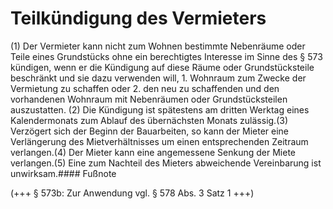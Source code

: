 # Teilkündigung des Vermieters

(1) Der Vermieter kann nicht zum Wohnen bestimmte Nebenräume oder Teile eines Grundstücks ohne ein berechtigtes Interesse im Sinne des § 573 kündigen, wenn er die Kündigung auf diese Räume oder Grundstücksteile beschränkt und sie dazu verwenden will,  1.
 Wohnraum zum Zwecke der Vermietung zu schaffen oder
 2.
 den neu zu schaffenden und den vorhandenen Wohnraum mit Nebenräumen oder Grundstücksteilen auszustatten.
(2) Die Kündigung ist spätestens am dritten Werktag eines Kalendermonats zum Ablauf des übernächsten Monats zulässig.(3) Verzögert sich der Beginn der Bauarbeiten, so kann der Mieter eine Verlängerung des Mietverhältnisses um einen entsprechenden Zeitraum verlangen.(4) Der Mieter kann eine angemessene Senkung der Miete verlangen.(5) Eine zum Nachteil des Mieters abweichende Vereinbarung ist unwirksam.#### Fußnote

(+++ § 573b: Zur Anwendung vgl. § 578 Abs. 3 Satz 1 +++) 

